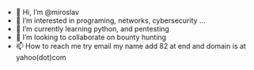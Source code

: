 - 👋 Hi, I’m @miroslav
- 👀 I’m interested in programing, networks, cybersecurity  ...
- 🌱 I’m currently learning python, and pentesting
- 💞️ I’m looking to collaborate on bounty hunting
- 📫 How to reach me try email my name add 82 at end and domain is at yahoo(dot)com

<!---
miroslav82/miroslav82 is a ✨ special ✨ repository because its `README.md` (this file) appears on your GitHub profile.
You can click the Preview link to take a look at your changes.
--->
